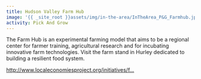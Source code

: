 ```yaml
---
title: Hudson Valley Farm Hub
image: '{{ _site_root }}assets/img/in-the-area/InTheArea_P&G_Farmhub.jpg'
activity: Pick And Grow
---
```

<p>The Farm Hub is an experimental farming model that aims to be a regional center for farmer training, agricultural research and for incubating innovative farm technologies. Visit the farm stand in Hurley dedicated to building a resilient food system.&nbsp;</p><p><a href="http://www.localeconomiesproject.org/initiatives/farm-hub/">http://www.localeconomiesproject.org/initiatives/f...</a></p>